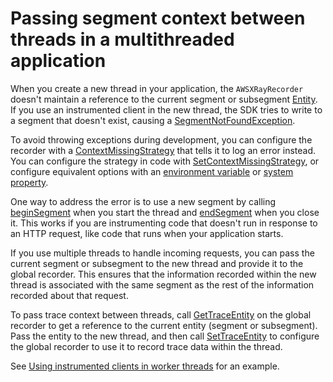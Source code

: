 # Passing segment context between threads in a multithreaded application<a name="xray-sdk-java-multithreading"></a>

When you create a new thread in your application, the `AWSXRayRecorder` doesn't maintain a reference to the current segment or subsegment [Entity](https://docs.aws.amazon.com/xray-sdk-for-java/latest/javadoc/com/amazonaws/xray/entities/Entity.html)\. If you use an instrumented client in the new thread, the SDK tries to write to a segment that doesn't exist, causing a [SegmentNotFoundException](https://docs.aws.amazon.com/xray-sdk-for-java/latest/javadoc/com/amazonaws/xray/exceptions/SegmentNotFoundException.html)\.

To avoid throwing exceptions during development, you can configure the recorder with a [ContextMissingStrategy](https://docs.aws.amazon.com/xray-sdk-for-java/latest/javadoc/com/amazonaws/xray/strategy/ContextMissingStrategy.html) that tells it to log an error instead\. You can configure the strategy in code with [SetContextMissingStrategy](https://docs.aws.amazon.com/xray-sdk-for-java/latest/javadoc/com/amazonaws/xray/AWSXRayRecorder.html#setContextMissingStrategy-com.amazonaws.xray.strategy.ContextMissingStrategy-), or configure equivalent options with an [environment variable](xray-sdk-java-configuration.md#xray-sdk-java-configuration-envvars) or [system property](xray-sdk-java-configuration.md#xray-sdk-java-configuration-sysprops)\.

One way to address the error is to use a new segment by calling [beginSegment](https://docs.aws.amazon.com/xray-sdk-for-java/latest/javadoc/com/amazonaws/xray/AWSXRayRecorder.html#beginSegment-java.lang.String-) when you start the thread and [endSegment](https://docs.aws.amazon.com/xray-sdk-for-java/latest/javadoc/com/amazonaws/xray/AWSXRayRecorder.html#endSegment--) when you close it\. This works if you are instrumenting code that doesn't run in response to an HTTP request, like code that runs when your application starts\.

If you use multiple threads to handle incoming requests, you can pass the current segment or subsegment to the new thread and provide it to the global recorder\. This ensures that the information recorded within the new thread is associated with the same segment as the rest of the information recorded about that request\.

To pass trace context between threads, call [GetTraceEntity](https://docs.aws.amazon.com/xray-sdk-for-java/latest/javadoc/com/amazonaws/xray/AWSXRayRecorder.html#getTraceEntity--) on the global recorder to get a reference to the current entity \(segment or subsegment\)\. Pass the entity to the new thread, and then call [SetTraceEntity](https://docs.aws.amazon.com/xray-sdk-for-java/latest/javadoc/com/amazonaws/xray/AWSXRayRecorder.html#setTraceEntity-com.amazonaws.xray.entities.Entity-) to configure the global recorder to use it to record trace data within the thread\.

See [Using instrumented clients in worker threads](scorekeep-workerthreads.md) for an example\.
